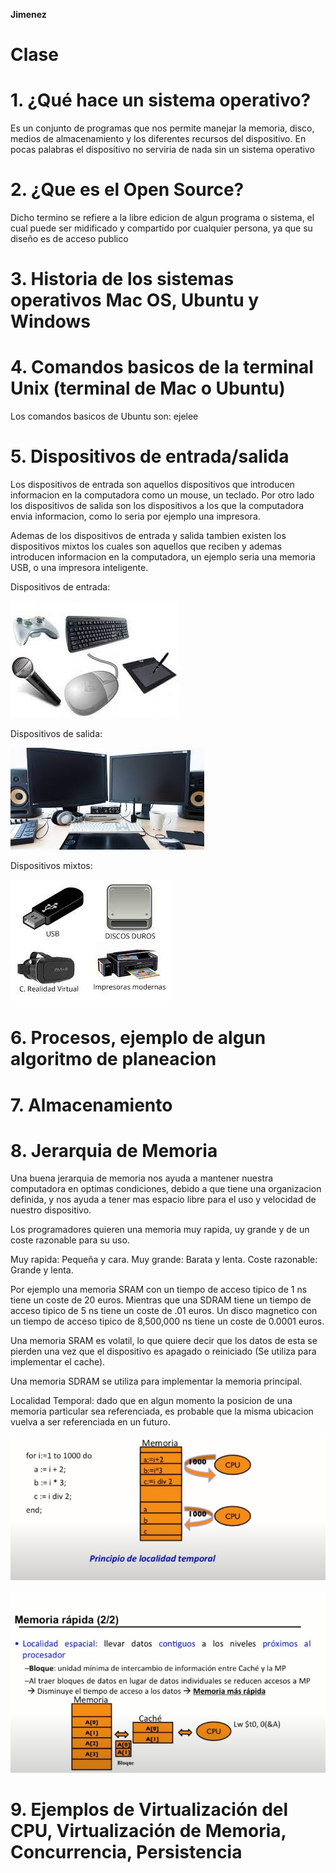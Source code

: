 **Jimenez**

# Clase

# 1. ¿Qué hace un sistema operativo?
 Es un conjunto de programas que nos permite manejar la memoria, disco, medios de almacenamiento y los diferentes recursos del dispositivo. En pocas palabras el dispositivo no serviria de nada sin un sistema operativo

# 2. ¿Que es el Open Source?
Dicho termino se refiere a la libre edicion de algun programa o sistema, el cual puede ser midificado y compartido por cualquier persona, ya que su diseño es de acceso publico

# 3. Historia de los sistemas operativos Mac OS, Ubuntu y Windows

# 4. Comandos basicos de la terminal Unix (terminal de Mac o Ubuntu)
Los comandos basicos de Ubuntu son:
ejelee

# 5. Dispositivos de entrada/salida
Los dispositivos de entrada son aquellos dispositivos que introducen informacion en la computadora como un mouse, un teclado. Por otro lado los dispositivos de salida son los dispositivos a los que la computadora envia informacion, como lo seria por ejemplo una impresora.

Ademas de los dispositivos de entrada y salida tambien existen los dispositivos mixtos los cuales son aquellos que reciben y ademas introducen informacion en la computadora, un ejemplo seria una memoria USB, o una impresora inteligente.

Dispositivos de entrada:


![Fallo](entrd.jpg)


Dispositivos de salida:


![Fallo](salida.jpg)


Dispositivos mixtos:

![Fallo](mixtos.jpg)

# 6. Procesos, ejemplo de algun algoritmo de planeacion


# 7. Almacenamiento


# 8. Jerarquia de Memoria
Una buena jerarquia de memoria nos ayuda a mantener nuestra computadora en optimas condiciones, debido a que tiene una organizacion definida, y nos ayuda a tener mas espacio libre para el uso y velocidad de nuestro dispositivo.

Los programadores quieren una memoria muy rapida, uy grande y de un coste razonable para su uso.

Muy rapida: Pequeña y cara.
Muy grande: Barata y lenta.
Coste razonable: Grande y lenta.

Por ejemplo una memoria SRAM con un tiempo de acceso tipico de 1 ns tiene un coste de 20 euros. Mientras que una SDRAM tiene un tiempo de acceso tipico de 5 ns tiene un coste de .01 euros. Un disco magnetico con un tiempo de acceso tipico de 8,500,000 ns tiene un coste de 0.0001 euros.

Una memoria SRAM es volatil, lo que quiere decir que los datos de esta se pierden una vez que el dispositivo es apagado o reiniciado (Se utiliza para implementar el cache).

Una memoria SDRAM se utiliza para implementar la memoria principal.

Localidad Temporal: dado que en algun momento la posicion de una memoria particular sea referenciada, es probable que la misma ubicacion vuelva a ser referenciada en un futuro.

![Fallo](jerarqumem.jpg)

![Fallo](jerarqumem2.jpg)


# 9. Ejemplos de Virtualización del CPU, Virtualización de Memoria, Concurrencia, Persistencia